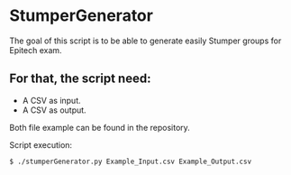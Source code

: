 # StumperGenerator

The goal of this script is to be able to generate easily Stumper groups for Epitech exam.

## For that, the script need:

- A CSV as input.
- A CSV as output.

Both file example can be found in the repository.

Script execution:

```bash
$ ./stumperGenerator.py Example_Input.csv Example_Output.csv
```
